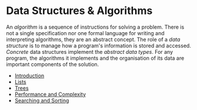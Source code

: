 # Data Structures & Algorithms

An _algorithm_ is a sequence of instructions for solving a problem.
There is not a single specification nor one formal language for writing
and interpreting algorithms, they are an abstract concept. The role of a
_data structure_ is to manage how a program's information is stored and
accessed. _Concrete_ data structures implement the _abstract data
types_. For any program, the algorithms it implements and the
organisation of its data are important components of the solution.

- [Introduction](introduction.md)
- [Lists](lists.md)
- [Trees](trees.md)
- [Performance and Complexity](complexity.md)
- [Searching and Sorting](search-sort.md)
